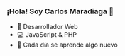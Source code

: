 
### ¡Hola! Soy Carlos Maradiaga 👋

* 🚀 Desarrollador Web
* 💻 JavaScript & PHP 
* 🌱 Cada día se aprende algo nuevo

